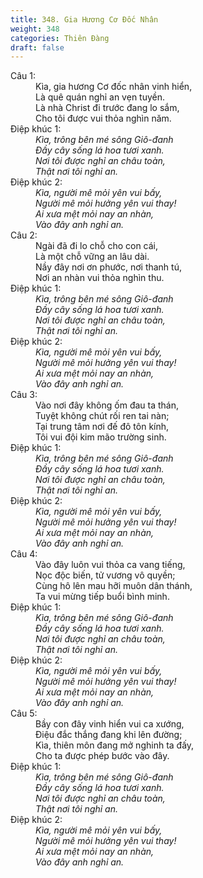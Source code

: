 ```yaml
---
title: 348. Gia Hương Cơ Đốc Nhân
weight: 348
categories: Thiên Đàng
draft: false
---
```

<dl><dt>Câu 1:</dt><dd data-verse="1">Kìa, gia hương Cơ đốc nhân vinh hiển, <br/>Là quê quán nghỉ an vẹn tuyền. <br/>Là nhà Christ đi trước đang lo sắm, <br/>Cho tôi được vui thỏa nghìn năm. </dd><dt>Điệp khúc 1:</dt><dd data-chorus="1"><em>Kìa, trông bên mé sông Giô-đanh <br/>Đầy cây sống lá hoa tươi xanh. <br/>Nơi tôi được nghỉ an châu toàn, <br/>Thật nơi tôi nghỉ an. <br/></em></dd><dt>Điệp khúc 2:</dt><dd data-chorus="2"><em>Kìa, người mê mỏi yên vui bấy, <br/>Người mê mỏi hưởng yên vui thay! <br/>Ai xưa mệt mỏi nay an nhàn, <br/>Vào đây anh nghỉ an. </em></dd><dt>Câu 2:</dt><dd data-verse="2">Ngài đã đi lo chỗ cho con cái, <br/>Là một chỗ vững an lâu dài. <br/>Nầy đây nơi ơn phước, nơi thanh tú, <br/>Nơi an nhàn vui thỏa nghìn thu. </dd><dt>Điệp khúc 1:</dt><dd data-chorus="1"><em>Kìa, trông bên mé sông Giô-đanh <br/>Đầy cây sống lá hoa tươi xanh. <br/>Nơi tôi được nghỉ an châu toàn, <br/>Thật nơi tôi nghỉ an. <br/></em></dd><dt>Điệp khúc 2:</dt><dd data-chorus="2"><em>Kìa, người mê mỏi yên vui bấy, <br/>Người mê mỏi hưởng yên vui thay! <br/>Ai xưa mệt mỏi nay an nhàn, <br/>Vào đây anh nghỉ an. </em></dd><dt>Câu 3:</dt><dd data-verse="3">Vào nơi đây không ốm đau ta thán, <br/>Tuyệt không chút rối ren tai nàn; <br/>Tại trung tâm nơi đế đô tôn kính, <br/>Tôi vui đội kim mão trường sinh. </dd><dt>Điệp khúc 1:</dt><dd data-chorus="1"><em>Kìa, trông bên mé sông Giô-đanh <br/>Đầy cây sống lá hoa tươi xanh. <br/>Nơi tôi được nghỉ an châu toàn, <br/>Thật nơi tôi nghỉ an. <br/></em></dd><dt>Điệp khúc 2:</dt><dd data-chorus="2"><em>Kìa, người mê mỏi yên vui bấy, <br/>Người mê mỏi hưởng yên vui thay! <br/>Ai xưa mệt mỏi nay an nhàn, <br/>Vào đây anh nghỉ an. </em></dd><dt>Câu 4:</dt><dd data-verse="4">Vào đây luôn vui thỏa ca vang tiếng, <br/>Nọc độc biến, tử vương vô quyền; <br/>Cùng hô lên mau hỡi muôn dân thánh, <br/>Ta vui mừng tiếp buổi bình minh. </dd><dt>Điệp khúc 1:</dt><dd data-chorus="1"><em>Kìa, trông bên mé sông Giô-đanh <br/>Đầy cây sống lá hoa tươi xanh. <br/>Nơi tôi được nghỉ an châu toàn, <br/>Thật nơi tôi nghỉ an. <br/></em></dd><dt>Điệp khúc 2:</dt><dd data-chorus="2"><em>Kìa, người mê mỏi yên vui bấy, <br/>Người mê mỏi hưởng yên vui thay! <br/>Ai xưa mệt mỏi nay an nhàn, <br/>Vào đây anh nghỉ an. </em></dd><dt>Câu 5:</dt><dd data-verse="5">Bầy con đây vinh hiển vui ca xướng, <br/>Điệu đắc thắng đang khi lên đường; <br/>Kìa, thiên môn đang mở nghinh ta đấy, <br/>Cho ta được phép bước vào đây. </dd><dt>Điệp khúc 1:</dt><dd data-chorus="1"><em>Kìa, trông bên mé sông Giô-đanh <br/>Đầy cây sống lá hoa tươi xanh. <br/>Nơi tôi được nghỉ an châu toàn, <br/>Thật nơi tôi nghỉ an. <br/></em></dd><dt>Điệp khúc 2:</dt><dd data-chorus="2"><em>Kìa, người mê mỏi yên vui bấy, <br/>Người mê mỏi hưởng yên vui thay! <br/>Ai xưa mệt mỏi nay an nhàn, <br/>Vào đây anh nghỉ an. </em></dd></dl>